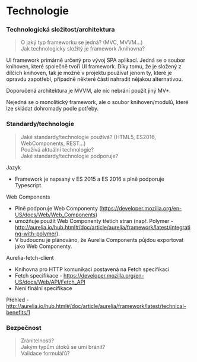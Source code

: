 # Technologie
### Technologická složitost/architektura
> O jaký typ frameworku se jedná? (MVC, MVVM...) <br>
> Jak technologicky složitý je framework /knihovna?

UI framework primárně určený pro vývoj SPA aplikací. Jedná se o soubor knihoven, které společně tvoří UI framework. Díky tomu, že je složený z dílčích knihoven, tak je možné v projektu používat jenom ty, které je opravdu zapotřebí, případně některé části nahradit nějakou alternativou.

Doporučená architektura je MVVM, ale nic nebrání použít jiný MV*.

Nejedná se o monolitický framework, ale o soubor knihoven/modulů, které lze skládat dohromady podle potřeby.

### Standardy/technologie
> Jaké standardy/technologie používá? (HTML5, ES2016, WebComponents, REST...) <br>
> Používá aktuální technologie? <br>
> Jaké standardy/technologie podporuje?

Jazyk
- Framework je napsaný v ES 2015 a ES 2016 a plně podporuje Typescript.

Web Components
- Plně podporuje Web Componenty (https://developer.mozilla.org/en-US/docs/Web/Web_Components)
- umožňuje použít Web Componenty třetích stran (např. Polymer - http://aurelia.io/hub.html#/doc/article/aurelia/framework/latest/integrating-with-polymer). 
- V budoucnu je plánováno, že Aurelia Components půjdou exportovat jako Web Componenty.

Aurelia-fetch-client
- Knihovna pro HTTP komunikaci postavená na Fetch specifikaci
- Fetch specifikace - https://developer.mozilla.org/en-US/docs/Web/API/Fetch_API
- Není finální specifikace

Přehled - http://aurelia.io/hub.html#/doc/article/aurelia/framework/latest/technical-benefits/1
	
### Bezpečnost
> Zranitelnosti? <br>
> Jakým typům útoků se umí bránit? <br>
> Validace formulářů?
